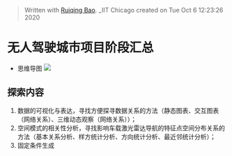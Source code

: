 


> Written with [Ruiqing Bao](). _IIT Chicago created on Tue Oct  6 12:23:26 2020

# 无人驾驶城市项目阶段汇总
* 思维导图
![](https://github.com/richieBao/python-urbanPlanning/blob/master/images/sumUp-driverlessCityProject_explorationInFuture_richie_20200919_s.jpg)

## 探索内容
1. 数据的可视化与表达，寻找方便探寻数据关系的方法（静态图表、交互图表（网络关系）、三维动态观察（网络关系））；
2. 空间模式的相关性分析，寻找影响车载激光雷达导航的特征点空间分布关系的方法（基本关系分析、样方统计分析、方向统计分析、最近邻统计分析）；
3. 固定条件生成
<!--stackedit_data:
eyJoaXN0b3J5IjpbLTQzMjU0MzEzOCwxNTkxNTUzMjcsLTE1Nz
Q0NTk1ODgsNzk4MzcyNTEzLC01Mjg1ODMxMDYsMTMyNjk4MTA1
Nyw3MzA5OTgxMTZdfQ==
-->
